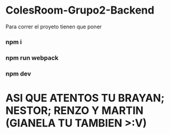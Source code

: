 # ColesRoom-Grupo2-Backend
 Para correr el proyeto tienen que poner
 ### npm i
 ### npm run webpack
 ### npm dev
 
 # ASI QUE ATENTOS TU BRAYAN; NESTOR; RENZO Y MARTIN (GIANELA TU TAMBIEN >:V)
